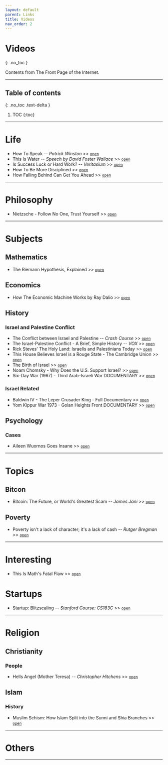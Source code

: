 ```yaml
---
layout: default
parent: Links
title: Videos
nav_order: 2
---
```


# Videos
{: .no_toc }

Contents from The Front Page of the Internet.

---

## Table of contents
{: .no_toc .text-delta }

1. TOC
{:toc}

---

# Life

- How To Speak -- *Patrick Winston* >> [`open`](https://www.youtube.com/watch?v=Unzc731iCUY)
- This Is Water -- *Speech by David Foster Wallace* >> [`open`](https://fs.blog/2012/04/david-foster-wallace-this-is-water/)
- Is Success Luck or Hard Work? -- *Veritasium* >> [`open`](https://www.youtube.com/watch?v=3LopI4YeC4I)
- How To Be More Disciplined >> [`open`](https://www.youtube.com/watch?v=cPn3UOt1lxw)
- How Falling Behind Can Get You Ahead >> [`open`](https://www.youtube.com/watch?v=BQ2_BwqcFsc)

---

# Philosophy

- Nietzsche - Follow No One, Trust Yourself >> [`open`](https://www.youtube.com/watch?v=e-k7b8Zmh70)

---

# Subjects

## Mathematics

- The Riemann Hypothesis, Explained >> [`open`](https://www.youtube.com/watch?v=zlm1aajH6gY)

## Economics

- How The Economic Machine Works by Ray Dalio >> [`open`](https://www.youtube.com/watch?v=PHe0bXAIuk0)

## History

### Israel and Palestine Conflict

- The Conflict between Israel and Palestine -- *Crash Course* >> [`open`](https://www.youtube.com/watch?v=1wo2TLlMhiw)
- The Israel-Palestine Conflict - A Brief, Simple History -- *VOX* >> [`open`](https://www.youtube.com/watch?v=iRYZjOuUnlU)
- Rick Steves' The Holy Land: Israelis and Palestinians Today >> [`open`](https://www.youtube.com/watch?v=wg1unr6eNpQ)
- This House Believes Israel is a Rouge State - The Cambridge Union >> [`open`](https://www.youtube.com/watch?v=jjkivkkZYNo)
- The Birth of Israel >> [`open`](https://topdocumentaryfilms.com/birth-of-israel/)
- Noam Chomsky - Why Does the U.S. Support Israel? >> [`open`](https://www.youtube.com/watch?v=lUQ_0MubbcM)
- Six-Day War (1967) - Third Arab–Israeli War DOCUMENTARY >> [`open`](https://www.youtube.com/watch?v=hHqJ6pgdE-c)

### Israel Related

- Baldwin IV - The Leper Crusader King - Full Documentary >> [`open`](https://www.youtube.com/watch?v=3Iv4glbNKSs)
- Yom Kippur War 1973 - Golan Heights Front DOCUMENTARY >> [`open`](https://www.youtube.com/watch?v=dmDaB81MEQ0)

## Psychology

### Cases

- Aileen Wuornos Goes Insane >> [`open`](https://www.youtube.com/watch?v=yFBcjII3QAE)

---

# Topics

## Bitcon

- Bitcoin: The Future, or World's Greatest Scam -- *James Jani* >> [`open`](https://youtu.be/4ByO8ym-iF8)

## Poverty

- Poverty isn't a lack of character; it's a lack of cash -- *Rutger Bregman* >> [`open`](https://youtu.be/ydKcaIE6O1k)

---

# Interesting

- This Is Math's Fatal Flaw >> [`open`](https://www.youtube.com/watch?v=HeQX2HjkcNo)

# Startups

- Startup: Blitzscaling -- *Stanford Course: CS183C* >> [`open`](https://www.youtube.com/watch?v=s3RrVmv5WwA&list=PL11qn6zM2Y3Z5NkvLhVmkTuwvgLO06-9u)

---

# Religion

## Christianity

### People

- Hells Angel (Mother Teresa) -- *Christopher Hitchens* >> [`open`](https://www.youtube.com/watch?v=NJG-lgmPvYA)

## Islam

### History

- Muslim Schism: How Islam Split into the Sunni and Shia Branches >> [`open`](https://www.youtube.com/watch?v=-85dXjgMiSU)

---

# Others

---
